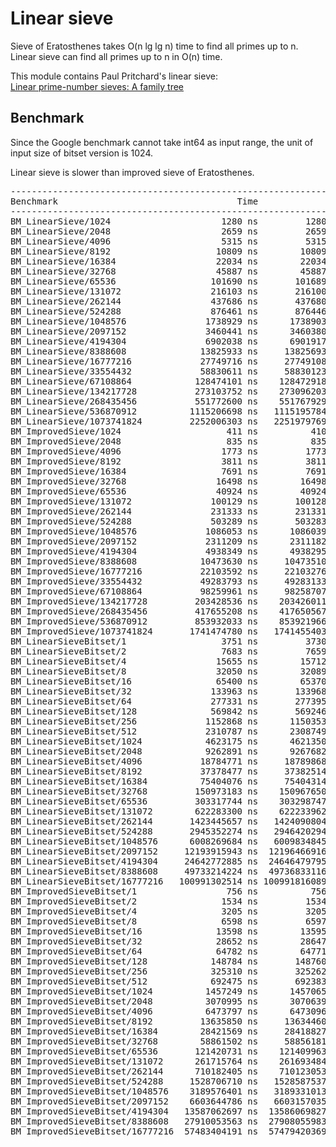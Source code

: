# Linear sieve

Sieve of Eratosthenes takes O(n lg lg n) time to find all primes up to n.
Linear sieve can find all primes up to n in O(n) time.

This module contains Paul Pritchard's linear sieve:  
[Linear prime-number sieves: A family tree](https://doi.org/10.1016/0167-6423(87)90024-4)

## Benchmark
Since the Google benchmark cannot take int64 as input range, the unit of input
size of bitset version is 1024.

Linear sieve is slower than improved sieve of Eratosthenes.

<pre>
--------------------------------------------------------------------------
Benchmark                                  Time             CPU Iterations
--------------------------------------------------------------------------
BM_LinearSieve/1024                     1280 ns         1280 ns   10920630
BM_LinearSieve/2048                     2659 ns         2659 ns    5263756
BM_LinearSieve/4096                     5315 ns         5315 ns    2632858
BM_LinearSieve/8192                    10809 ns        10809 ns    1291763
BM_LinearSieve/16384                   22034 ns        22034 ns     634778
BM_LinearSieve/32768                   45887 ns        45887 ns     304472
BM_LinearSieve/65536                  101690 ns       101689 ns     138020
BM_LinearSieve/131072                 216103 ns       216100 ns      64812
BM_LinearSieve/262144                 437686 ns       437680 ns      31934
BM_LinearSieve/524288                 876461 ns       876446 ns      15968
BM_LinearSieve/1048576               1738929 ns      1738903 ns       8052
BM_LinearSieve/2097152               3460441 ns      3460380 ns       4048
BM_LinearSieve/4194304               6902038 ns      6901917 ns       2026
BM_LinearSieve/8388608              13825933 ns     13825693 ns       1013
BM_LinearSieve/16777216             27749716 ns     27749108 ns        505
BM_LinearSieve/33554432             58830611 ns     58830123 ns        237
BM_LinearSieve/67108864            128474101 ns    128472918 ns        109
BM_LinearSieve/134217728           273103752 ns    273096203 ns         50
BM_LinearSieve/268435456           551772600 ns    551767929 ns         25
BM_LinearSieve/536870912          1115206698 ns   1115195784 ns         12
BM_LinearSieve/1073741824         2252006303 ns   2251979769 ns          6
BM_ImprovedSieve/1024                    411 ns          410 ns   34078862
BM_ImprovedSieve/2048                    835 ns          835 ns   16784353
BM_ImprovedSieve/4096                   1773 ns         1773 ns    7894106
BM_ImprovedSieve/8192                   3811 ns         3811 ns    3739351
BM_ImprovedSieve/16384                  7691 ns         7691 ns    1813801
BM_ImprovedSieve/32768                 16498 ns        16498 ns     844054
BM_ImprovedSieve/65536                 40924 ns        40924 ns     342567
BM_ImprovedSieve/131072               100129 ns       100128 ns     100000
BM_ImprovedSieve/262144               231333 ns       231331 ns      60535
BM_ImprovedSieve/524288               503289 ns       503283 ns      27877
BM_ImprovedSieve/1048576             1086053 ns      1086039 ns      12903
BM_ImprovedSieve/2097152             2311209 ns      2311182 ns       6064
BM_ImprovedSieve/4194304             4938349 ns      4938295 ns       2834
BM_ImprovedSieve/8388608            10473630 ns     10473510 ns       1334
BM_ImprovedSieve/16777216           22103592 ns     22103276 ns        634
BM_ImprovedSieve/33554432           49283793 ns     49283133 ns        296
BM_ImprovedSieve/67108864           98259961 ns     98258707 ns        143
BM_ImprovedSieve/134217728         203428536 ns    203426011 ns         69
BM_ImprovedSieve/268435456         417655208 ns    417650567 ns         34
BM_ImprovedSieve/536870912         853932033 ns    853921966 ns         16
BM_ImprovedSieve/1073741824       1741474780 ns   1741455403 ns          8
BM_LinearSieveBitset/1                  3751 ns         3730 ns    3752026
BM_LinearSieveBitset/2                  7683 ns         7659 ns    1827364
BM_LinearSieveBitset/4                 15655 ns        15712 ns     891333
BM_LinearSieveBitset/8                 32050 ns        32089 ns     436403
BM_LinearSieveBitset/16                65400 ns        65370 ns     213976
BM_LinearSieveBitset/32               133963 ns       133968 ns     104471
BM_LinearSieveBitset/64               277331 ns       277395 ns      50483
BM_LinearSieveBitset/128              569842 ns       569246 ns      24584
BM_LinearSieveBitset/256             1152868 ns      1150353 ns      12168
BM_LinearSieveBitset/512             2310787 ns      2308749 ns       6065
BM_LinearSieveBitset/1024            4623175 ns      4621350 ns       3029
BM_LinearSieveBitset/2048            9262891 ns      9267682 ns       1511
BM_LinearSieveBitset/4096           18784771 ns     18789868 ns        752
BM_LinearSieveBitset/8192           37378477 ns     37382514 ns        374
BM_LinearSieveBitset/16384          75404076 ns     75404314 ns        184
BM_LinearSieveBitset/32768         150973183 ns    150967650 ns         93
BM_LinearSieveBitset/65536         303317744 ns    303298747 ns         46
BM_LinearSieveBitset/131072        622283300 ns    622233962 ns         22
BM_LinearSieveBitset/262144       1423445657 ns   1424090804 ns         10
BM_LinearSieveBitset/524288       2945352274 ns   2946420294 ns          5
BM_LinearSieveBitset/1048576      6008269684 ns   6009834845 ns          2
BM_LinearSieveBitset/2097152     12193915943 ns  12196466916 ns          1
BM_LinearSieveBitset/4194304     24642772885 ns  24646479795 ns          1
BM_LinearSieveBitset/8388608     49733214224 ns  49736833116 ns          1
BM_LinearSieveBitset/16777216   100991302514 ns 100991816089 ns          1
BM_ImprovedSieveBitset/1                 756 ns          756 ns   18534934
BM_ImprovedSieveBitset/2                1534 ns         1534 ns    9130662
BM_ImprovedSieveBitset/4                3205 ns         3205 ns    4370439
BM_ImprovedSieveBitset/8                6598 ns         6597 ns    2122873
BM_ImprovedSieveBitset/16              13598 ns        13595 ns    1030129
BM_ImprovedSieveBitset/32              28652 ns        28647 ns     487315
BM_ImprovedSieveBitset/64              64782 ns        64771 ns     217648
BM_ImprovedSieveBitset/128            148784 ns       148760 ns      91987
BM_ImprovedSieveBitset/256            325310 ns       325262 ns      43039
BM_ImprovedSieveBitset/512            692475 ns       692383 ns      20248
BM_ImprovedSieveBitset/1024          1457249 ns      1457065 ns       9609
BM_ImprovedSieveBitset/2048          3070995 ns      3070639 ns       4558
BM_ImprovedSieveBitset/4096          6473797 ns      6473096 ns       2164
BM_ImprovedSieveBitset/8192         13635850 ns     13634460 ns       1028
BM_ImprovedSieveBitset/16384        28421569 ns     28418827 ns        493
BM_ImprovedSieveBitset/32768        58861502 ns     58856181 ns        238
BM_ImprovedSieveBitset/65536       121420731 ns    121409963 ns        115
BM_ImprovedSieveBitset/131072      261715764 ns    261693484 ns         54
BM_ImprovedSieveBitset/262144      710182405 ns    710123053 ns         20
BM_ImprovedSieveBitset/524288     1528706710 ns   1528587537 ns          9
BM_ImprovedSieveBitset/1048576    3189576401 ns   3189331013 ns          4
BM_ImprovedSieveBitset/2097152    6603644786 ns   6603157035 ns          2
BM_ImprovedSieveBitset/4194304   13587062697 ns  13586069827 ns          1
BM_ImprovedSieveBitset/8388608   27910053563 ns  27908055983 ns          1
BM_ImprovedSieveBitset/16777216  57483404191 ns  57479420369 ns          1
</pre>
